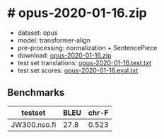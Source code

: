 # # opus-2020-01-16.zip

* dataset: opus
* model: transformer-align
* pre-processing: normalization + SentencePiece
* download: [opus-2020-01-16.zip](https://object.pouta.csc.fi/OPUS-MT-models/nso-fi/opus-2020-01-16.zip)
* test set translations: [opus-2020-01-16.test.txt](https://object.pouta.csc.fi/OPUS-MT-models/nso-fi/opus-2020-01-16.test.txt)
* test set scores: [opus-2020-01-16.eval.txt](https://object.pouta.csc.fi/OPUS-MT-models/nso-fi/opus-2020-01-16.eval.txt)

## Benchmarks

| testset               | BLEU  | chr-F |
|-----------------------|-------|-------|
| JW300.nso.fi 	| 27.8 	| 0.523 |

